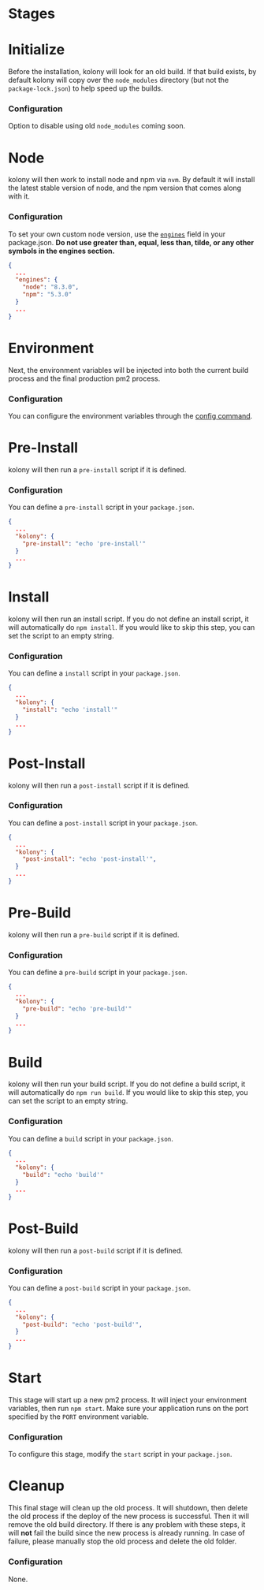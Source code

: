 # Stages
# Initialize
Before the installation, kolony will look for an old build. If that build exists, by default kolony will copy over the `node_modules` directory (but not the `package-lock.json`) to help speed up the builds.

### Configuration
Option to disable using old `node_modules` coming soon.

# Node
kolony will then work to install node and npm via `nvm`. By default it will install the latest stable version of node, and the npm version that comes along with it.

### Configuration
To set your own custom node version, use the [`engines`](https://docs.npmjs.com/files/package.json#engines) field in your package.json. **Do not use greater than, equal, less than, tilde, or any other symbols in the engines section.**
```json
{
  ...
  "engines": {
    "node": "8.3.0",
    "npm": "5.3.0"
  }
  ...
}
```

# Environment
Next, the environment variables will be injected into both the current build process and the final production pm2 process.

### Configuration
You can configure the environment variables through the [config command](https://konstructor.js.org/guides/kolony/commands/config).

# Pre-Install
kolony will then run a `pre-install` script if it is defined.

### Configuration
You can define a `pre-install` script in your `package.json`.
```json
{
  ...
  "kolony": {
    "pre-install": "echo 'pre-install'"
  }
  ...
}
```

# Install
kolony will then run an install script. If you do not define an install script, it will automatically do `npm install`. If you would like to skip this step, you can set the script to an empty string.

### Configuration
You can define a `install` script in your `package.json`.
```json
{
  ...
  "kolony": {
    "install": "echo 'install'"
  }
  ...
}
```

# Post-Install
kolony will then run a `post-install` script if it is defined.

### Configuration
You can define a `post-install` script in your `package.json`.
```json
{
  ...
  "kolony": {
    "post-install": "echo 'post-install'",
  }
  ...
}
```

# Pre-Build
kolony will then run a `pre-build` script if it is defined.

### Configuration
You can define a `pre-build` script in your `package.json`.
```json
{
  ...
  "kolony": {
    "pre-build": "echo 'pre-build'"
  }
  ...
}
```

# Build
kolony will then run your build script. If you do not define a build script, it will automatically do `npm run build`. If you would like to skip this step, you can set the script to an empty string.

### Configuration
You can define a `build` script in your `package.json`.
```json
{
  ...
  "kolony": {
    "build": "echo 'build'"
  }
  ...
}
```

# Post-Build
kolony will then run a `post-build` script if it is defined.

### Configuration
You can define a `post-build` script in your `package.json`.
```json
{
  ...
  "kolony": {
    "post-build": "echo 'post-build'",
  }
  ...
}
```

# Start
This stage will start up a new pm2 process. It will inject your environment variables, then run `npm start`. Make sure your application runs on the port specified by the `PORT` environment variable.

### Configuration
To configure this stage, modify the `start` script in your `package.json`.

# Cleanup
This final stage will clean up the old process. It will shutdown, then delete the old process if the deploy of the new process is successful. Then it will remove the old build directory. If there is any problem with these steps, it will **not** fail the build since the new process is already running. In case of failure, please manually stop the old process and delete the old folder.

### Configuration
None.
